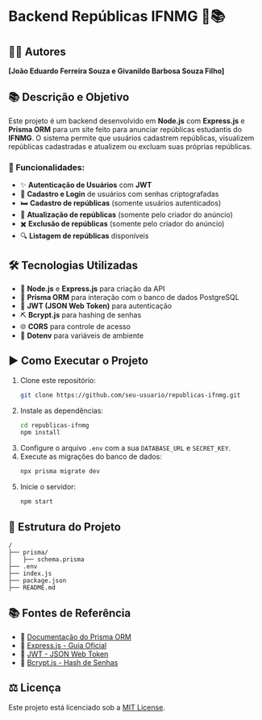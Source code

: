 # Backend Repúblicas IFNMG 🏡📚

## 👨‍🎓 Autores
**[João Eduardo Ferreira Souza e Givanildo Barbosa Souza Filho]**

## 📚 Descrição e Objetivo
Este projeto é um backend desenvolvido em **Node.js** com **Express.js** e **Prisma ORM** para um site feito para anunciar repúblicas estudantis do **IFNMG**. O sistema permite que usuários cadastrem repúblicas, visualizem repúblicas cadastradas e atualizem ou excluam suas próprias repúblicas.

### 🚀 Funcionalidades:
- ✨ **Autenticação de Usuários** com **JWT**
- 👤 **Cadastro e Login** de usuários com senhas criptografadas
- 🛏️ **Cadastro de repúblicas** (somente usuários autenticados)
- 🔁 **Atualização de repúblicas** (somente pelo criador do anúncio)
- ✖️ **Exclusão de repúblicas** (somente pelo criador do anúncio)
- 🔍 **Listagem de repúblicas** disponíveis

## 🛠️ Tecnologias Utilizadas
- 📝 **Node.js** e **Express.js** para criação da API
- 🔄 **Prisma ORM** para interação com o banco de dados PostgreSQL
- 🔑 **JWT (JSON Web Token)** para autenticação
- ⛏️ **Bcrypt.js** para hashing de senhas
- 🌐 **CORS** para controle de acesso
- 📃 **Dotenv** para variáveis de ambiente

## ▶️ Como Executar o Projeto
1. Clone este repositório:
   ```bash
   git clone https://github.com/seu-usuario/republicas-ifnmg.git
   ```
2. Instale as dependências:
   ```bash
   cd republicas-ifnmg
   npm install
   ```
3. Configure o arquivo `.env` com a sua `DATABASE_URL` e `SECRET_KEY`.
4. Execute as migrações do banco de dados:
   ```bash
   npx prisma migrate dev
   ```
5. Inicie o servidor:
   ```bash
   npm start
   ```

## 💚 Estrutura do Projeto
```
/
├── prisma/
│   ├── schema.prisma
├── .env
├── index.js
├── package.json
├── README.md
```

## 📚 Fontes de Referência
- 📁 [Documentação do Prisma ORM](https://www.prisma.io/docs)
- 📁 [Express.js - Guia Oficial](https://expressjs.com/pt-br/)
- 📁 [JWT - JSON Web Token](https://jwt.io/)
- 📁 [Bcrypt.js - Hash de Senhas](https://www.npmjs.com/package/bcryptjs)

## ⚖️ Licença
Este projeto está licenciado sob a [MIT License](LICENSE).

